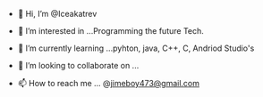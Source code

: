 - 👋 Hi, I’m @Iceakatrev
- 👀 I’m interested in ...Programming the future Tech.
- 🌱 I’m currently learning ...pyhton, java, C++, C, Andriod Studio's
- 💞️ I’m looking to collaborate on ...

- 📫 How to reach me ...
@jimeboy473@gmail.com

<!---
Iceakatrev/Iceakatrev is a ✨ special ✨ repository because its `README.md` (this file) appears on your GitHub profile.
You can click the Preview link to take a look at your changes.
--->
